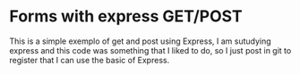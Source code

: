 # Forms with express GET/POST

This is a simple exemplo of get and post using Express, I am sutudying express and this code was something that I liked to do, so I just post in git to register that I
can use the basic of Express.
